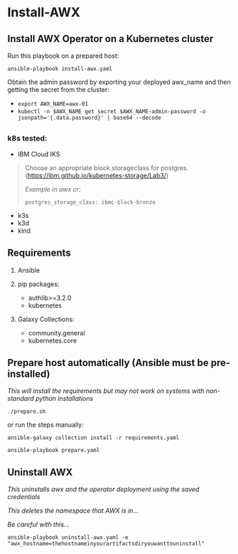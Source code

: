 # Install-AWX

## Install AWX Operator on a Kubernetes cluster

Run this playbook on a prepared host:

`ansible-playbook install-awx.yaml`

Obtain the admin password by exporting your deployed awx_name and then getting the secret from the cluster:
- `export AWX_NAME=awx-01`
- `kubectl -n $AWX_NAME get secret $AWX_NAME-admin-password -o jsonpath='{.data.password}' | base64 --decode`

##

### k8s tested:
- IBM Cloud IKS
> Choose an appropriate block storageclass for postgres. (https://ibm.github.io/kubernetes-storage/Lab3/)
>
> _Example in awx cr:_
>
>  `postgres_storage_class: ibmc-block-bronze`
- k3s
- k3d
- kind

## Requirements
1. Ansible
2. pip packages: 
    - authlib>=3.2.0
    - kubernetes
    
3. Galaxy Collections:
    - community.general 
    - kubernetes.core

## Prepare host automatically (Ansible must be pre-installed)
_This will install the requirements but may not work on systems with non-standard python installations_

`./prepare.sh`

or run the steps manually:

```
ansible-galaxy collection install -r requirements.yaml

ansible-playbook prepare.yaml
```

## Uninstall AWX

*This uninstalls awx and the operator deployment using the saved credentials*

*This deletes the namespace that AWX is in...*

*Be careful with this...*

`ansible-playbook uninstall-awx.yaml -e "awx_hostname=thehostnameinyourartifactsdiryouwanttouninstall"`
